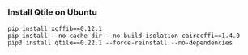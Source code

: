 ### Install Qtile on Ubuntu

```
pip install xcffib==0.12.1
pip install --no-cache-dir --no-build-isolation cairocffi==1.4.0
pip3 install qtile==0.22.1 --force-reinstall --no-dependencies
```

